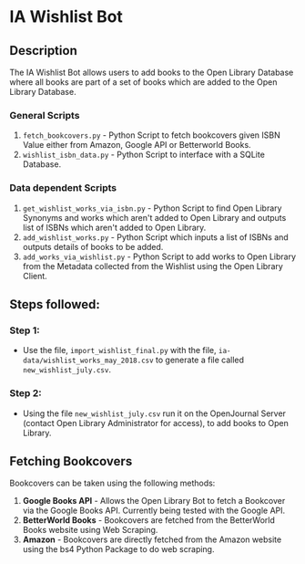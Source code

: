 # IA Wishlist Bot

## Description

The IA Wishlist Bot allows users to add books to the Open Library Database where all books are part of a set of books which are added to the Open Library Database.

### General Scripts

1. `fetch_bookcovers.py` - Python Script to fetch bookcovers given ISBN Value either from Amazon, Google API or Betterworld Books.
2. `wishlist_isbn_data.py` - Python Script to interface with a SQLite Database.

### Data dependent Scripts

1. `get_wishlist_works_via_isbn.py` - Python Script to find Open Library Synonyms and works which aren't added to Open Library and outputs list of ISBNs which aren't added to Open Library.
2. `add_wishlist_works.py` - Python Script which inputs a list of ISBNs and outputs details of books to be added.
3. `add_works_via_wishlist.py` - Python Script to add works to Open Library from the Metadata collected from the Wishlist using the Open Library Client.  

## Steps followed:

### Step 1:
* Use the file, `import_wishlist_final.py` with the file, `ia-data/wishlist_works_may_2018.csv` to generate a file called `new_wishlist_july.csv`.

### Step 2:
* Using the file `new_wishlist_july.csv` run it on the OpenJournal Server (contact Open Library Administrator for access), to add books to Open Library.

## Fetching Bookcovers
Bookcovers can be taken using the following methods:
1. **Google Books API** - Allows the Open Library Bot to fetch a Bookcover via the Google Books API. Currently being tested with the Google API.
2. **BetterWorld Books** - Bookcovers are fetched from the BetterWorld Books website using Web Scraping.
3. **Amazon** - Bookcovers are directly fetched from the Amazon website using the bs4 Python Package to do web scraping.
